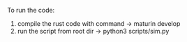 To run the code:

1. compile the rust code with command -> maturin develop
2. run the script from root dir -> python3 scripts/sim.py
